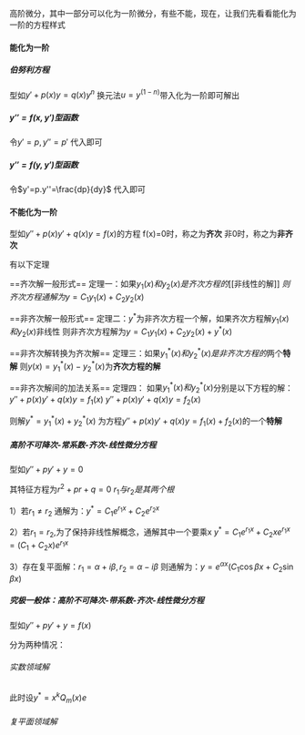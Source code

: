 高阶微分，其中一部分可以化为一阶微分，有些不能，现在，让我们先看看能化为一阶的方程样式
#### 能化为一阶
##### 伯努利方程
型如$y'+p(x)y=q(x)y^n$
换元法$u=y^(1-n)$带入化为一阶即可解出

##### $y''=f(x,y')$型函数
令$y'=p,y''=p'$
代入即可

##### $y''=f(y,y')$型函数
令$y'=p.y''=\frac{dp}{dy}$
代入即可



#### 不能化为一阶
型如$y''+p(x)y'+q(x)y=f(x)$的方程
f(x)=0时，称之为**齐次**
非0时，称之为**非齐次**

有以下定理

==齐次解一般形式==
定理一：如果$y_{1}(x)和y_{2}(x)是齐次方程的$[[非线性的解]]
$则齐次方程通解为y=C_{1}y_{1}(x)+C_{2}y_{2}(x)$

==非齐次解一般形式==
定理二：$y^*$为非齐次方程一个解，如果齐次方程解$y_{1}(x)和y_{2}(x)$非线性
则非齐次方程解为$y=C_{1}y_{1}(x)+C_{2}y_{2}(x)+y^*(x)$

==非齐次解转换为齐次解==
定理三：如果$y^*_{1}(x)和y^*_{2}(x)是非齐次方程的$两个**特解**
则$y(x)=y^*_{1}(x)-y^*_{2}(x)$为**齐次方程的解**

==非齐次解间的加法关系==
定理四：
如果$y^*_{1}(x)和y^*_{2}(x)$分别是以下方程的解：
$y''+p(x)y'+q(x)y=f_{1}(x)$
$y''+p(x)y'+q(x)y=f_{2}(x)$

则解$y^*=y^*_{1}(x)+y^*_{2}(x)$
为方程$y''+p(x)y'+q(x)y=f_{1}(x)+f_{2}(x)$的一个**特解**

##### 高阶不可降次-常系数-齐次-线性微分方程
型如$y''+py'+y=0$

其特征方程为$r^2+pr+q=0$
$r_{1}与r_{2}是其两个根$



1）若$r_{1}\neq r_{2}$
通解为：$y^*=C_{1}e^{r_{1}x}+C_{2}e^{r_{2}x}$

2）若$r_{1}=r_{2}$,为了保持非线性解概念，通解其中一个要乘x
$y^*=C_{1}e^{r_{1}x}+C_{2}xe^{r_{1}x}=(C_{1}+C_{2}x)e^{r_{1}x}$

3）存在复平面解：$r_{1}=\alpha+i\beta,r_{2}=\alpha-i\beta$
则通解为：$y=e^{\alpha x}(C_{1}\cos \beta x+C_{2}\sin \beta x)$


##### 究极一般体：高阶不可降次-带系数-齐次-线性微分方程
型如$y''+py'+y=f(x)$

分为两种情况：

###### 实数领域解
此时设$y^*=x^kQ_{m}(x)e^{}$


###### 复平面领域解